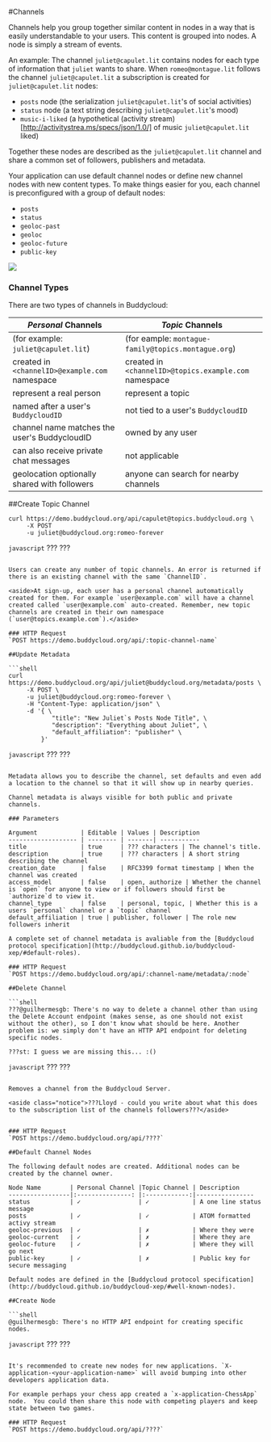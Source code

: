 #Channels

Channels help you group together similar content in nodes in a way that is easily understandable to your users. This content is grouped into nodes. A node is simply a stream of events.

An example: The channel `juliet@capulet.lit` contains nodes for each type of information that `juliet` wants to share. When `romeo@montague.lit` follows the channel `juliet@capulet.lit` a subscription is created for `juliet@capulet.lit` nodes:
- `posts` node (the serialization `juliet@capulet.lit`'s of social activities)
- `status` node (a text string describing `juliet@capulet.lit`'s mood)
- `music-i-liked` (a hypothetical (activity stream)[http://activitystrea.ms/specs/json/1.0/] of music `juliet@capulet.lit` liked)

Together these nodes are described as the `juliet@capulet.lit` channel and share a common set of followers, publishers and metadata.

Your application can use default channel nodes or define new channel nodes with new content types. To make things easier for you, each channel is preconfigured with a group of default nodes:
- `posts`
- `status`
- `geoloc-past`
- `geoloc`
- `geoloc-future`
- `public-key`

<img src="/static/img/diagrams/channels comprise application nodes.png">

### Channel Types

There are two types of channels in Buddycloud:

_Personal_ Channels                            | _Topic_ Channels 
-----------------------------------------------|--------------------------------------------------------------
(for example: `juliet@capulet.lit`)            | (for eample: `montague-family@topics.montague.org`)
created in `<channelID>@example.com` namespace | created in `<channelID>@topics.example.com` namespace
represent a real person                        | represent a topic
named after a user's `BuddycloudID`            | not tied to a user's `BuddycloudID`
channel name matches the user's BuddycloudID   | owned by any user
can also receive private chat messages         | not applicable
geolocation optionally shared with followers   | anyone can search for nearby channels

##Create Topic Channel

```shell
curl https://demo.buddycloud.org/api/capulet@topics.buddycloud.org \
     -X POST
     -u juliet@buddycloud.org:romeo-forever
```

```javascript```
???
???
```

Users can create any number of topic channels. An error is returned if there is an existing channel with the same `ChannelID`.

<aside>At sign-up, each user has a personal channel automatically created for them. For example `user@example.com` will have a channel created called `user@example.com` auto-created. Remember, new topic channels are created in their own namespace (`user@topics.example.com`).</aside>

### HTTP Request
`POST https://demo.buddycloud.org/api/:topic-channel-name`

##Update Metadata

```shell
curl https://demo.buddycloud.org/api/juliet@buddycloud.org/metadata/posts \
     -X POST \
     -u juliet@buddycloud.org:romeo-forever \
     -H "Content-Type: application/json" \
     -d '{ \
            "title": "New Juliet`s Posts Node Title", \
            "description": "Everything about Juliet", \
            "default_affiliation": "publisher" \
         }'
```

```javascript```
???
???
```

Metadata allows you to describe the channel, set defaults and even add a location to the channel so that it will show up in nearby queries.

Channel metadata is always visible for both public and private channels.

### Parameters

Argument            | Editable | Values | Description
------------------- | -------- | -------| -----------
title               | true     | ??? characters | The channel's title.
description         | true     | ??? characters | A short string describing the channel 
creation_date       | false    | RFC3399 format timestamp | When the channel was created
access_model        | false    | open, authorize | Whether the channel is `open` for anyone to view or if followers should first be `authorize`d to view it.
channel_type        | false    | personal, topic, | Whether this is a users `personal` channel or a `topic` channel
default_affiliation | true | publisher, follower | The role new followers inherit

A complete set of channel metadata is avaliable from the [Buddycloud protocol specification](http://buddycloud.github.io/buddycloud-xep/#default-roles). 

### HTTP Request
`POST https://demo.buddycloud.org/api/:channel-name/metadata/:node`

##Delete Channel

```shell
???@guilhermesgb: There's no way to delete a channel other than using the Delete Account endpoint (makes sense, as one should not exist without the other), so I don't know what should be here. Another problem is: we simply don't have an HTTP API endpoint for deleting specific nodes.

???st: I guess we are missing this... :()

```

```javascript```
???
???
```

Removes a channel from the Buddycloud Server.

<aside class="notice">???Lloyd - could you write about what this does to the subscription list of the channels followers???</aside>


### HTTP Request
`POST https://demo.buddycloud.org/api/????`

##Default Channel Nodes

The following default nodes are created. Additional nodes can be created by the channel owner.

Node Name        | Personal Channel |Topic Channel | Description 
-----------------|:---------------: |:------------:|----------------
status           | ✓                | ✓            | A one line status message 
posts            | ✓                | ✓            | ATOM formatted activy stream 
geoloc-previous  | ✓                | ✗            | Where they were              
geoloc-current   | ✓                | ✗            | Where they are              
geoloc-future    | ✓                | ✗            | Where they will go next   
public-key       | ✓                | ✗            | Public key for secure messaging

Default nodes are defined in the [Buddycloud protocol specification](http://buddycloud.github.io/buddycloud-xep/#well-known-nodes).

##Create Node

```shell
@guilhermesgb: There's no HTTP API endpoint for creating specific nodes.
```

```javascript```
???
???
```

It's recommended to create new nodes for new applications. `X-application-<your-application-name>` will avoid bumping into other developers application data.

For example perhaps your chess app created a `x-application-ChessApp` node.  You could then share this node with competing players and keep state between two games.

### HTTP Request
`POST https://demo.buddycloud.org/api/????`
